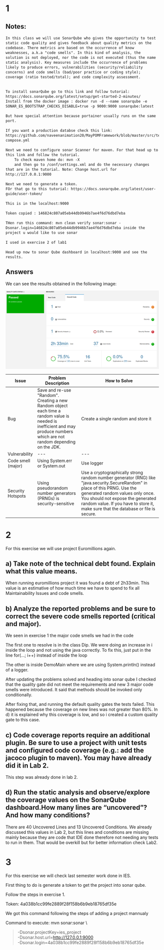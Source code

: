 # 1

## Notes:
    In this class we will use SonarQube who gives the opportunity to test static code quality and gives feedback about quality metrics on the codebase. There metrics are based on the occurrence of know weaknesses, a.k.a "code smells". In this kind of analysis, the solution is not deployed, nor the code is not executed (thus the name static analysis). Key measures include the occurrence of problems likely to produce errors, vulnerabilities (security/reliability concerns) and code smells (bad/poor practice or coding style); coverage (ratio tested/total); and code complexity assessment. 


    To install sonarQube go to this link and follow tutorial: https://docs.sonarqube.org/latest/setup/get-started-2-minutes/
    Install from the docker image : docker run -d --name sonarqube -e SONAR_ES_BOOTSTRAP_CHECKS_DISABLE=true -p 9000:9000 sonarqube:latest

    But have special attention because portainer usually runs on the same port.

    If you want a production databse check this link: https://github.com/naveenanimation20/MayPOMFramework/blob/master/src/test/resources/docker-compose.yml

    Next we need to configure sonar Scanner for maven. For that head up to this link and follow the tutorial.
        To check maven home do: mvn -X
        and then go to /conf/settings.xml and do the necessary changes that are in the tutorial. Note: Change host.url for http://127.0.0.1:9000

    Next we need to generate a token.
    FOr that go to this tutorial: https://docs.sonarqube.org/latest/user-guide/user-token/

    This is in the localhost:9000

    Token copied : 146824c807a05eb44db9946b7ae4f6d76dbd7eba

    THen run this command: mvn clean verify sonar:sonar -Dsonar.login=146824c807a05eb44db9946b7ae4f6d76dbd7eba inside the project u would like to use sonar

    I used in exercise 2 of lab1

    Head up now to sonar Qube dashboard in localhost:9000 and see the results.

## Answers

We can see the results obtained in the following image:

![Screenshot](sonarQubeDashboard.png)


Issue | Problem Description | How to Solve |
--- | --- | --- | 
Bug |  Save and re-use "Random". Creating a new Random object each time a random value is needed is inefficient and may produce numbers which are not random depending on the JDK.| Create a single random and store it | 
Vulnerability | --- | --- |
Code smell (major) | Using System.err or System.out | Use logger |
Security Hotspots | Using pseudorandom number generators (PRNGs) is security-sensitive | Use a cryptographically strong random number generator (RNG) like "java.security.SecureRandom" in place of this PRNG. Use the generated random values only once. You should not expose the generated random value. If you have to store it, make sure that the database or file is secure. |

# 2

For this exercise we will use project Euromillions again.


## a) Take note of the technical debt found. Explain what this value means.
When running euromillions project it was found a debt of 2h33min. This value is an estimative of how much time we have to spend to fix all Maintainability Issues and code smells.

## b) Analyze the reported problems and be sure to correct the severe code smells reported (critical and major).
We seen in exercise 1 the major code smells we had in the code

The first one to resolve is in the class Dip. We were doing an increase in i inside the loop and not using the java correctly. To fix this, just put in the line for(...; i++) instead of inside the loop

The other is inside DemoMain where we are using System.println() instead of a logger. 

After updating the problems solved and heading into sonar qube I checked that the quality gate did not meet the requirements and new 3 major code smells were introduced.
It said that methods should be invoked only conditionally.

After fixing that, and running the default quality gates the tests failed. This happened because the coverage on new lines was not greater than 80%. In d) it is explained why this coverage is low, and so i created a custom quality gate to this case.


## c) Code coverage reports require an additional plugin. Be sure to use a project with unit tests and configured code coverage (e.g.: add the jacoco plugin to maven). You may have already did it in Lab 2.

This step was already done in lab 2.

## d) Run the static analysis and observe/explore the coverage values on the SonarQube dashboard.How many lines are “uncovered”? And how many conditions?

There are 40 Uncovered Lines and 13 Uncovered Conditions. We already discussed this values in Lab 2, but this lines and conditions are missing mainly because they are code that IDE done therefore not needing any tests to run in them. That would be overkill but for better information check Lab2.

# 3

For this exercise we will check last semester work done in IES. 

First thing to do is generate a token to get the project into sonar qube.

Follow the steps in exercise 1.

Token: 4a038b1cc99fe2889f28f158b6b9eb18765df35e

We got this command following the steps of adding a project mannualy

Command to execute: mvn sonar:sonar \
>   -Dsonar.projectKey=ies_project \
>   -Dsonar.host.url=http://127.0.0.1:9000 \
>   -Dsonar.login=4a038b1cc99fe2889f28f158b6b9eb18765df35e
